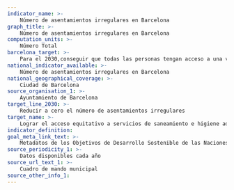 ```yaml
---
indicator_name: >-
    Número de asentamientos irregulares en Barcelona
graph_title: >-
    Número de asentamientos irregulares en Barcelona
computation_units: >-
    Número Total
barcelona_target: >-
    Para el 2030,conseguir que todas las personas tengan acceso a una vivienda con unas condiciones de higiene y salubridad adecuadas
national_indicator_available: >-
    Número de asentamientos irregulares en Barcelona
national_geographical_coverage: >-
    Ciudad de Barcelona
source_organisation_1: >-
    Ayuntamiento de Barcelona
target_line_2030: >-
    Reducir a cero el número de asentamientos irregulares
target_name: >-
    Lograr el acceso equitativo a servicios de saneamiento e higiene adecuados para todas las personas y poner fin a la defecación al aire libre, con especial atención a las necesidades de las mujeres y las niñas, así como de las personas en situaciones vulnerables
indicator_definition:
goal_meta_link_text: >-
    Metadatos de los Objetivos de Desarrollo Sostenible de las Naciones Unidas (pdf 894kB)
source_periodicity_1: >-
    Datos disponibles cada año
source_url_text_1: >-
    Cuadro de mando municipal 
source_other_info_1:
---
```

